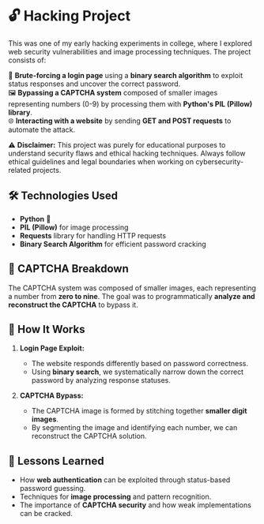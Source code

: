 # 🔓 Hacking Project  

This was one of my early hacking experiments in college, where I explored web security vulnerabilities and image processing techniques. The project consists of:  

🚀 **Brute-forcing a login page** using a **binary search algorithm** to exploit status responses and uncover the correct password.  
🖼️ **Bypassing a CAPTCHA system** composed of smaller images representing numbers (0-9) by processing them with **Python's PIL (Pillow) library**.  
🌐 **Interacting with a website** by sending **GET and POST requests** to automate the attack.  

⚠️ **Disclaimer:** This project was purely for educational purposes to understand security flaws and ethical hacking techniques. Always follow ethical guidelines and legal boundaries when working on cybersecurity-related projects.  

## 🛠️ Technologies Used  
- **Python** 🐍  
- **PIL (Pillow)** for image processing  
- **Requests** library for handling HTTP requests  
- **Binary Search Algorithm** for efficient password cracking  

## 📸 CAPTCHA Breakdown  
The CAPTCHA system was composed of smaller images, each representing a number from **zero to nine**. The goal was to programmatically **analyze and reconstruct the CAPTCHA** to bypass it.  

## 🚀 How It Works  
1. **Login Page Exploit:**  
   - The website responds differently based on password correctness.  
   - Using **binary search**, we systematically narrow down the correct password by analyzing response statuses.  

2. **CAPTCHA Bypass:**  
   - The CAPTCHA image is formed by stitching together **smaller digit images**.  
   - By segmenting the image and identifying each number, we can reconstruct the CAPTCHA solution.  

## 🎯 Lessons Learned  
- How **web authentication** can be exploited through status-based password guessing.  
- Techniques for **image processing** and pattern recognition.  
- The importance of **CAPTCHA security** and how weak implementations can be cracked.  
